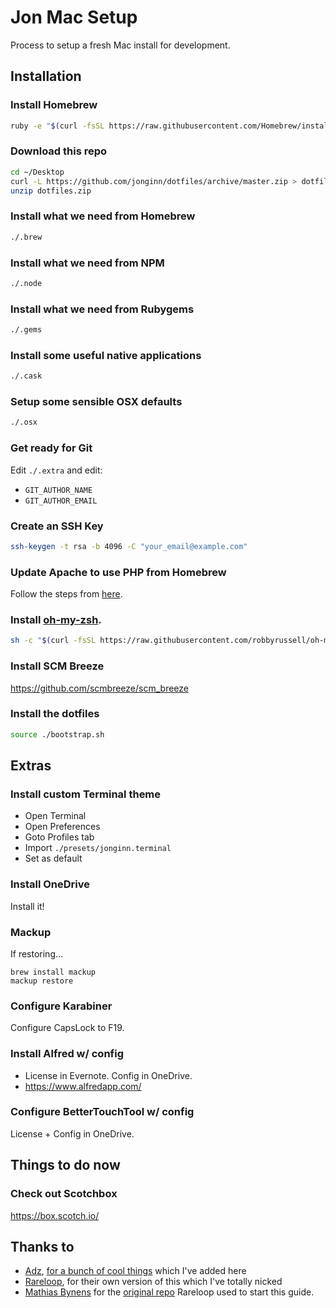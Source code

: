 # Jon Mac Setup

Process to setup a fresh Mac install for development.

## Installation

### Install Homebrew
```bash
ruby -e "$(curl -fsSL https://raw.githubusercontent.com/Homebrew/install/master/install)"
```

### Download this repo
```bash
cd ~/Desktop
curl -L https://github.com/jonginn/dotfiles/archive/master.zip > dotfiles.zip
unzip dotfiles.zip
```

### Install what we need from Homebrew
```bash
./.brew
```

### Install what we need from NPM
```bash
./.node
```

### Install what we need from Rubygems
```bash
./.gems
```

### Install some useful native applications
```bash
./.cask
```

### Setup some sensible OSX defaults
```bash
./.osx
```

### Get ready for Git
Edit `./.extra` and edit:

- `GIT_AUTHOR_NAME`
- `GIT_AUTHOR_EMAIL`

### Create an SSH Key
```bash
ssh-keygen -t rsa -b 4096 -C "your_email@example.com"
```

### Update Apache to use PHP from Homebrew
Follow the steps from [here](https://getgrav.org/blog/macos-sierra-apache-multiple-php-versions).

### Install [oh-my-zsh](https://github.com/robbyrussell/oh-my-zsh).
```bash
sh -c "$(curl -fsSL https://raw.githubusercontent.com/robbyrussell/oh-my-zsh/master/tools/install.sh)"
```

### Install SCM Breeze

https://github.com/scmbreeze/scm_breeze

### Install the dotfiles
```bash
source ./bootstrap.sh
```

## Extras

### Install custom Terminal theme
- Open Terminal
- Open Preferences
- Goto Profiles tab
- Import `./presets/jonginn.terminal`
- Set as default

### Install OneDrive

Install it!

### Mackup
If restoring...

    brew install mackup
    mackup restore

### Configure Karabiner

Configure CapsLock to F19.

### Install Alfred w/ config

* License in Evernote. Config in OneDrive.
* https://www.alfredapp.com/

### Configure BetterTouchTool w/ config

License + Config in OneDrive.

## Things to do now

### Check out Scotchbox

https://box.scotch.io/

## Thanks to
* [Adz](http://github.com/skattyadz), [for a bunch of cool things](https://github.com/skattyadz/dotfiles/blob/master/homebrew/Brewfile) which I've added here
* [Rareloop](http://github.com/rareloop), for their own version of this which I've totally nicked
* [Mathias Bynens](http://twitter.com/mathias "Follow @mathias on Twitter") for the [original repo](https://github.com/mathiasbynens/dotfiles) Rareloop used to start this guide.
